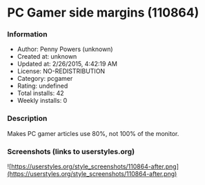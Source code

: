 # PC Gamer side margins (110864)

### Information
- Author: Penny Powers (unknown)
- Created at: unknown
- Updated at: 2/26/2015, 4:42:19 AM
- License: NO-REDISTRIBUTION
- Category: pcgamer
- Rating: undefined
- Total installs: 42
- Weekly installs: 0


### Description
Makes PC gamer articles use 80%, not 100% of the monitor.


### Screenshots (links to userstyles.org)
![https://userstyles.org/style_screenshots/110864-after.png](https://userstyles.org/style_screenshots/110864-after.png)


